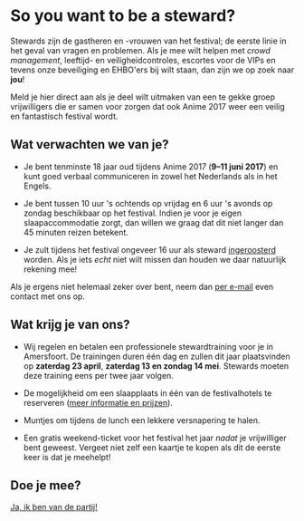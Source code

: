 # So you want to be a steward?

Stewards zijn de gastheren en -vrouwen van het festival; de eerste linie in het geval van vragen en
problemen. Als je mee wilt helpen met _crowd management_, leeftijd- en veiligheidcontroles, escortes
voor de VIPs en tevens onze beveiliging en EHBO'ers bij wilt staan, dan zijn we op zoek naar **jou**!

Meld je hier direct aan als je deel wilt uitmaken van een te gekke groep vrijwilligers die er samen
voor zorgen dat ook Anime 2017 weer een veilig en fantastisch festival wordt.

## Wat verwachten we van je?

  * Je bent tenminste 18 jaar oud tijdens Anime 2017 (**9–11 juni 2017**) en kunt goed verbaal
    communiceren in zowel het Nederlands als in het Engels.

  * Je bent tussen 10 uur 's ochtends op vrijdag en 6 uur 's avonds op zondag beschikbaar op het
    festival. Indien je voor je eigen slaapaccommodatie zorgt, dan willen we graag dat dit niet
    langer dan 45 minuten reizen betekent.

  * Je zult tijdens het festival ongeveer 16 uur als steward [ingeroosterd](rooster.html) worden.
    Als je iets _echt_ niet wilt missen dan houden we daar natuurlijk rekening mee!

Als je ergens niet helemaal zeker over bent, neem dan [per e-mail](mailto:security@animecon.nl) even
contact met ons op.

## Wat krijg je van ons?

  * Wij regelen en betalen een professionele stewardtraining voor je in Amersfoort. De trainingen
    duren één dag en zullen dit jaar plaatsvinden op **zaterdag 23 april**, **zaterdag 13 en
    zondag 14 mei**. Stewards moeten deze training eens per twee jaar volgen.

  * De mogelijkheid om een slaapplaats in één van de festivalhotels te reserveren ([meer informatie
    en prijzen](hotel.html)).

  * Muntjes om tijdens de lunch een lekkere versnapering te halen.

  * Een gratis weekend-ticket voor het festival het jaar _nadat_ je vrijwilliger bent geweest.
    Vergeet niet zelf een kaartje te kopen als dit de eerste keer is dat je meehelpt!

## Doe je mee?

[Ja, ik ben van de partij!](registratie.html)
